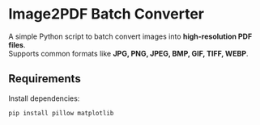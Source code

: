 # Image2PDF Batch Converter

A simple Python script to batch convert images into **high-resolution PDF files**.  
Supports common formats like **JPG, PNG, JPEG, BMP, GIF, TIFF, WEBP**.  

## Requirements
Install dependencies:
```bash
pip install pillow matplotlib
